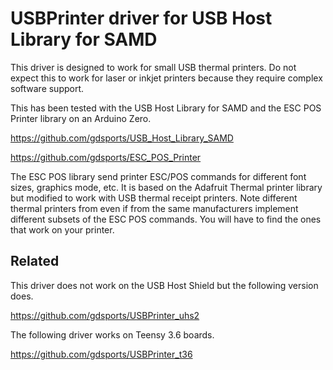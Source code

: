 # USBPrinter driver for USB Host Library for SAMD

This driver is designed to work for small USB thermal printers. Do not expect
this to work for laser or inkjet printers because they require complex software
support.

This has been tested with the USB Host Library for SAMD and the ESC POS Printer
library on an Arduino Zero.

https://github.com/gdsports/USB_Host_Library_SAMD

https://github.com/gdsports/ESC_POS_Printer

The ESC POS library send printer ESC/POS commands for different font sizes,
graphics mode, etc. It is based on the Adafruit Thermal printer library but
modified to work with USB thermal receipt printers. Note different thermal
printers from even if from the same manufacturers implement different subsets
of the ESC POS commands. You will have to find the ones that work on your
printer.

## Related

This driver does not work on the USB Host Shield but the following version does.

https://github.com/gdsports/USBPrinter_uhs2

The following driver works on Teensy 3.6 boards.

https://github.com/gdsports/USBPrinter_t36
